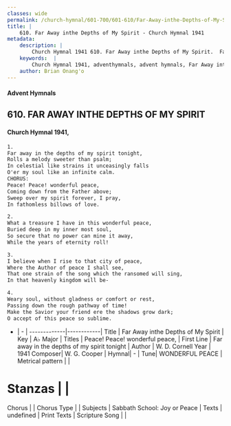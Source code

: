 ```yaml
---
classes: wide
permalink: /church-hymnal/601-700/601-610/Far-Away-inthe-Depths-of-My-Spirit/
title: |
    610. Far Away inthe Depths of My Spirit - Church Hymnal 1941
metadata:
    description: |
        Church Hymnal 1941 610. Far Away inthe Depths of My Spirit.  Far away in the depths of my spirit tonight, Rolls a melody sweeter than psalm; In celestial like strains it unceasingly falls O'er my soul like an infinite calm. CHORUS: Peace! Peace! wonderful peace, Coming down from the Father above; Sweep over my spirit forever, I pray, In fathomless billows of love. 
    keywords:  |
        Church Hymnal 1941, adventhymnals, advent hymnals, Far Away inthe Depths of My Spirit, Far away in the depths of my spirit tonight. Peace! Peace! wonderful peace,
    author: Brian Onang'o
---
```


#### Advent Hymnals
## 610. FAR AWAY INTHE DEPTHS OF MY SPIRIT
####  Church Hymnal 1941,

```txt
1.
Far away in the depths of my spirit tonight,
Rolls a melody sweeter than psalm;
In celestial like strains it unceasingly falls
O'er my soul like an infinite calm.
CHORUS:
Peace! Peace! wonderful peace,
Coming down from the Father above;
Sweep over my spirit forever, I pray,
In fathomless billows of love.

2.
What a treasure I have in this wonderful peace,
Buried deep in my inner most soul,
So secure that no power can mine it away,
While the years of eternity roll!

3.
I believe when I rise to that city of peace,
Where the Author of peace I shall see,
That one strain of the song which the ransomed will sing,
In that heavenly kingdom will be-

4.
Weary soul, without gladness or comfort or rest,
Passing down the rough pathway of time!
Make the Savior your friend ere the shadows grow dark;
O accept of this peace so sublime.

```

- |   -  |
-------------|------------|
Title | Far Away inthe Depths of My Spirit |
Key | A♭ Major |
Titles | Peace! Peace! wonderful peace, |
First Line | Far away in the depths of my spirit tonight |
Author | W. D. Cornell
Year | 1941
Composer| W. G. Cooper |
Hymnal|  - |
Tune| WONDERFUL PEACE |
Metrical pattern | |
# Stanzas |  |
Chorus |  |
Chorus Type |  |
Subjects | Sabbath School: Joy or Peace |
Texts | undefined |
Print Texts | 
Scripture Song |  |
    

